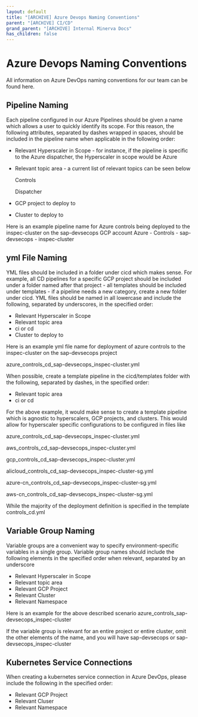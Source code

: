 ```yaml
---
layout: default
title: "[ARCHIVE] Azure Devops Naming Conventions"
parent: "[ARCHIVE] CI/CD"
grand_parent: "[ARCHIVE] Internal Minerva Docs"
has_children: false
---
```


# Azure Devops Naming Conventions
All information on Azure DevOps naming conventions for our team can be found here.

## Pipeline Naming
Each pipeline configured in our Azure Pipelines should be given a name which allows a user to quickly identify its scope. For this reason, the following attributes, separated by dashes wrapped in spaces, should be included in the pipeline name when applicable in the following order:

- Relevant Hyperscaler in Scope - for instance, if the pipeline is specific to the Azure dispatcher, the Hyperscaler in scope would be Azure
- Relevant topic area - a current list of relevant topics can be seen below
    
    Controls
    
    Dispatcher

- GCP project to deploy to
- Cluster to deploy to

Here is an example pipeline name for Azure controls being deployed to the inspec-cluster on the sap-devsecops GCP account
Azure - Controls - sap-devsecops - inspec-cluster

## yml File Naming
YML files should be included in a folder under cicd which makes sense. For example, all CD pipelines for a specific GCP project should be included under a folder named after that project - all templates should be included under templates - if a pipeline needs a new category, create a new folder under cicd. YML files should be named in all lowercase and include the following, separated by underscores, in the specified order:
- Relevant Hyperscaler in Scope
- Relevant topic area
- ci or cd
- Cluster to deploy to

Here is an example yml file name for deployment of azure controls to the inspec-cluster on the sap-devsecops project

azure_controls_cd_sap-devsecops_inspec-cluster.yml

When possible, create a template pipeline in the cicd/templates folder with the following, separated by dashes, in the specified order:
- Relevant topic area
- ci or cd

For the above example, it would make sense to create a template pipeline which is agnostic to hyperscalers, GCP projects, and clusters. This would allow for hyperscaler specific configurations to be configured in files like 

azure_controls_cd_sap-devsecops_inspec-cluster.yml

aws_controls_cd_sap-devsecops_inspec-cluster.yml

gcp_controls_cd_sap-devsecops_inspec-cluster.yml

alicloud_controls_cd_sap-devsecops_inspec-cluster-sg.yml

azure-cn_controls_cd_sap-devsecops_inspec-cluster-sg.yml

aws-cn_controls_cd_sap-devsecops_inspec-cluster-sg.yml

While the majority of the deployment definition is specified in the template controls_cd.yml


## Variable Group Naming

Variable groups are a convenient way to specify environment-specific variables in a single group. Variable group names should include the following elements in the specified order when relevant, separated by an underscore

- Relevant Hyperscaler in Scope
- Relevant topic area
- Relevant GCP Project
- Relevant Cluster
- Relevant Namespace

Here is an example for the above described scenario
azure_controls_sap-devsecops_inspec-cluster 

If the variable group is relevant for an entire project or entire cluster, omit the other elements of the name, and you will have sap-devsecops or sap-devsecops_inspec-cluster


## Kubernetes Service Connections

When creating a kubernetes service connection in Azure DevOps, please include the following in the specified order:

- Relevant GCP Project
- Relevant Cluser
- Relevant Namespace
